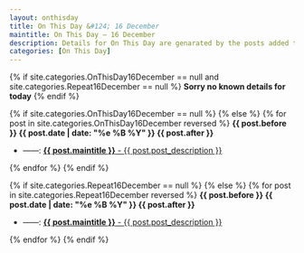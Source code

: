 ```yaml
---
layout: onthisday
title: On This Day &#124; 16 December
maintitle: On This Day — 16 December
description: Details for On This Day are genarated by the posts added to the website so the content is subject to changes/updates over time.
categories: [On This Day]
---
```


{% if site.categories.OnThisDay16December == null and site.categories.Repeat16December == null %}
<strong>Sorry no known details for today</strong>
{% endif %}

{% if site.categories.OnThisDay16December == null %}
{% else %}
{% for post in site.categories.OnThisDay16December reversed %}
<strong>{{ post.before }} {{ post.date | date: "%e %B %Y" }} {{ post.after }}</strong>
<ul>
<li> ——: <a href="{{ post.url }}"><strong>{{ post.maintitle }}</strong> - {{ post.post_description }}</a></li>
</ul>
{% endfor %}
{% endif %}

{% if site.categories.Repeat16December == null %}
{% else %}
{% for post in site.categories.Repeat16December reversed %}
<strong>{{ post.before }} {{ post.date | date: "%e %B %Y" }} {{ post.after }}</strong>
<ul>
<li> ——: <a href="{{ post.url }}"><strong>{{ post.maintitle }}</strong> - {{ post.post_description }}</a></li>
</ul>
{% endfor %}
{% endif %}
